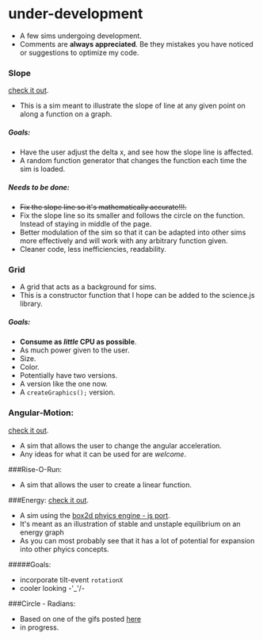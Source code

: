 # under-development
* A few sims undergoing development.
* Comments are **always appreciated**. Be they mistakes you have noticed or suggestions to optimize my code.

### Slope
[check it out](https://ceisenbach.github.io/under-development/slope/).
* This is a sim meant to illustrate the slope of line at any given point on along a function on a graph.

##### Goals:
* Have the user adjust the delta x, and see how the slope line is affected.
* A random function generator that changes the function each time the sim is loaded.

##### Needs to be done:
* ~~Fix the slope line so it's mathematically accurate!!!.~~
* Fix the slope line so its smaller and follows the circle on the function. Instead of staying in middle of the page.
* Better modulation of the sim so that it can be adapted into other sims more effectively and will work with any arbitrary function given.
* Cleaner code, less inefficiencies, readability.

### Grid
* A grid that acts as a background for sims.
* This is a constructor function that I hope can be added to the science.js library.

##### Goals:
* **Consume as _little_ CPU as possible**.
* As much power given to the user. 
 * Size.
 * Color.
* Potentially have two versions.
 * A version like the one now.
 * A ```createGraphics();``` version.

### Angular-Motion:
[check it out](https://ceisenbach.github.io/under-development/angular_motion/).
* A sim that allows the user to change the angular acceleration.
* Any ideas for what it can be used for are _welcome_.

###Rise-O-Run:
* A sim that allows the user to create a linear function.

###Energy:
[check it out](https://ceisenbach.github.io/under-development/energy/).
* A sim using the [box2d phyics engine - js port](https://github.com/kripken/box2d.js/).
* It's meant as an illustration of stable and unstaple equilibrium on an energy graph
* As you can most probably see that it has a lot of potential for expansion into other phyics concepts.

#####Goals:
 * incorporate tilt-event ```rotationX``` 
 * cooler looking -\'_'/-

###Circle - Radians:
 * Based on one of the gifs posted [here](https://en.wikipedia.org/wiki/User:LucasVB/Gallery)
 * in progress.


